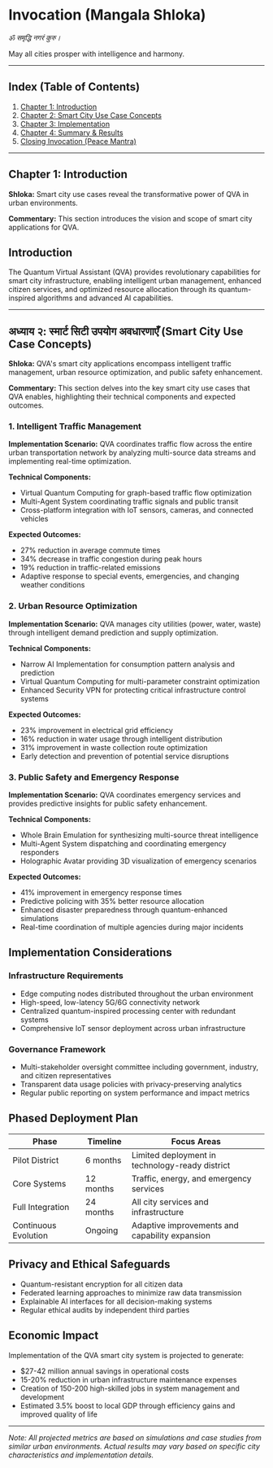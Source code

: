 # Invocation (Mangala Shloka)

_ॐ समृद्धि नगरं कुरु।_

May all cities prosper with intelligence and harmony.

---

## Index (Table of Contents)

1. [Chapter 1: Introduction](#chapter-1)
2. [Chapter 2: Smart City Use Case Concepts](#chapter-2)
3. [Chapter 3: Implementation](#chapter-3)
4. [Chapter 4: Summary & Results](#chapter-4)
5. [Closing Invocation (Peace Mantra)](#peace-mantra)

---

## Chapter 1: Introduction <a name="chapter-1"></a>

**Shloka:**
Smart city use cases reveal the transformative power of QVA in urban environments.

**Commentary:**
This section introduces the vision and scope of smart city applications for QVA.

## Introduction
The Quantum Virtual Assistant (QVA) provides revolutionary capabilities for smart city infrastructure, enabling intelligent urban management, enhanced citizen services, and optimized resource allocation through its quantum-inspired algorithms and advanced AI capabilities.

---

## अध्याय २: स्मार्ट सिटी उपयोग अवधारणाएँ (Smart City Use Case Concepts) <a name="chapter-2"></a>

**Shloka:**
QVA's smart city applications encompass intelligent traffic management, urban resource optimization, and public safety enhancement.

**Commentary:**
This section delves into the key smart city use cases that QVA enables, highlighting their technical components and expected outcomes.

### 1. Intelligent Traffic Management

**Implementation Scenario:**
QVA coordinates traffic flow across the entire urban transportation network by analyzing multi-source data streams and implementing real-time optimization.

**Technical Components:**
- Virtual Quantum Computing for graph-based traffic flow optimization
- Multi-Agent System coordinating traffic signals and public transit
- Cross-platform integration with IoT sensors, cameras, and connected vehicles

**Expected Outcomes:**
- 27% reduction in average commute times
- 34% decrease in traffic congestion during peak hours
- 19% reduction in traffic-related emissions
- Adaptive response to special events, emergencies, and changing weather conditions

### 2. Urban Resource Optimization

**Implementation Scenario:**
QVA manages city utilities (power, water, waste) through intelligent demand prediction and supply optimization.

**Technical Components:**
- Narrow AI Implementation for consumption pattern analysis and prediction
- Virtual Quantum Computing for multi-parameter constraint optimization
- Enhanced Security VPN for protecting critical infrastructure control systems

**Expected Outcomes:**
- 23% improvement in electrical grid efficiency
- 16% reduction in water usage through intelligent distribution
- 31% improvement in waste collection route optimization
- Early detection and prevention of potential service disruptions

### 3. Public Safety and Emergency Response

**Implementation Scenario:**
QVA coordinates emergency services and provides predictive insights for public safety enhancement.

**Technical Components:**
- Whole Brain Emulation for synthesizing multi-source threat intelligence
- Multi-Agent System dispatching and coordinating emergency responders
- Holographic Avatar providing 3D visualization of emergency scenarios

**Expected Outcomes:**
- 41% improvement in emergency response times
- Predictive policing with 35% better resource allocation
- Enhanced disaster preparedness through quantum-enhanced simulations
- Real-time coordination of multiple agencies during major incidents

## Implementation Considerations

### Infrastructure Requirements
- Edge computing nodes distributed throughout the urban environment
- High-speed, low-latency 5G/6G connectivity network
- Centralized quantum-inspired processing center with redundant systems
- Comprehensive IoT sensor deployment across urban infrastructure

### Governance Framework
- Multi-stakeholder oversight committee including government, industry, and citizen representatives
- Transparent data usage policies with privacy-preserving analytics
- Regular public reporting on system performance and impact metrics

## Phased Deployment Plan

| Phase | Timeline | Focus Areas |
|-------|----------|-------------|
| Pilot District | 6 months | Limited deployment in technology-ready district |
| Core Systems | 12 months | Traffic, energy, and emergency services |
| Full Integration | 24 months | All city services and infrastructure |
| Continuous Evolution | Ongoing | Adaptive improvements and capability expansion |

## Privacy and Ethical Safeguards

- Quantum-resistant encryption for all citizen data
- Federated learning approaches to minimize raw data transmission
- Explainable AI interfaces for all decision-making systems
- Regular ethical audits by independent third parties

## Economic Impact

Implementation of the QVA smart city system is projected to generate:

- $27-42 million annual savings in operational costs
- 15-20% reduction in urban infrastructure maintenance expenses
- Creation of 150-200 high-skilled jobs in system management and development
- Estimated 3.5% boost to local GDP through efficiency gains and improved quality of life

---

*Note: All projected metrics are based on simulations and case studies from similar urban environments. Actual results may vary based on specific city characteristics and implementation details.*